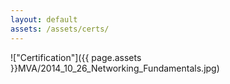 ```yaml
---
layout: default
assets: /assets/certs/
---
```


<!-- THIS PAGE IS GENERATED BY SCRIPT - DO NOT EDIT BY HAND -->
<!-- THIS PAGE IS GENERATED BY SCRIPT - DO NOT EDIT BY HAND -->
<!-- THIS PAGE IS GENERATED BY SCRIPT - DO NOT EDIT BY HAND -->

!["Certification"]({{ page.assets }}MVA/2014_10_26_Networking_Fundamentals.jpg)
